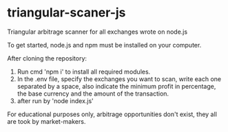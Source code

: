 # triangular-scaner-js
Triangular arbitrage scanner for all exchanges wrote on node.js

To get started, node.js and npm must be installed on your computer.

After cloning the repository:
1. Run cmd 'npm i' to install all required modules.
2. In the .env file, specify the exchanges you want to scan, write each one separated by a space, also indicate the minimum profit in percentage, the base currency and the amount of the transaction.
3. after run by 'node index.js'

For educational purposes only, arbitrage opportunities don't exist, they all are took by market-makers.
